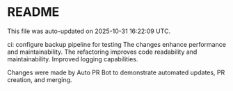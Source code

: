 # README

This file was auto-updated on 2025-10-31 16:22:09 UTC.

ci: configure backup pipeline for testing The changes enhance performance and maintainability. The refactoring improves code readability and maintainability. Improved logging capabilities.

Changes were made by Auto PR Bot to demonstrate automated updates, PR creation, and merging.
   
